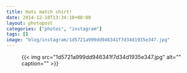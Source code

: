 ```yaml
---
title: Hats match shirt!
date: 2014-12-10T13:34:10+00:00
layout: photopost
categories: ["photos", "instagram"]
tags: []
image: "blog/instagram/1d5721a999dd946341f7d34d1935e347.jpg"
---
```


<figure class="photo photo--square">
  {{< img src="1d5721a999dd946341f7d34d1935e347.jpg" alt="" caption="" >}}

</figure>


